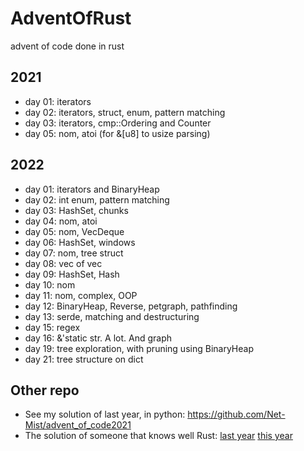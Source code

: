 # AdventOfRust

advent of code done in rust

## 2021
* day 01: iterators
* day 02: iterators, struct, enum, pattern matching
* day 03: iterators, cmp::Ordering and Counter
* day 05: nom, atoi (for &[u8] to usize parsing)

## 2022
* day 01: iterators and BinaryHeap
* day 02: int enum, pattern matching
* day 03: HashSet, chunks
* day 04: nom, atoi
* day 05: nom, VecDeque
* day 06: HashSet, windows
* day 07: nom, tree struct
* day 08: vec of vec
* day 09: HashSet, Hash
* day 10: nom
* day 11: nom, complex, OOP
* day 12: BinaryHeap, Reverse, petgraph, pathfinding
* day 13: serde, matching and destructuring
* day 15: regex
* day 16: &'static str. A lot. And graph
* day 19: tree exploration, with pruning using BinaryHeap
* day 21: tree structure on dict

## Other repo
* See my solution of last year, in python: https://github.com/Net-Mist/advent_of_code2021
* The solution of someone that knows well Rust: [last year](https://github.com/timvisee/advent-of-code-2021) [this year](https://github.com/timvisee/advent-of-code-2022)


